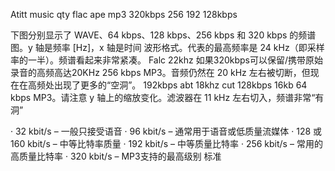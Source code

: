 Atitt music qty flac ape mp3 320kbps 256 192 128kbps

下图分别显示了 WAVE、64 kbps、128 kbps、256 kbps 和 320 kbps 的频谱图。y 轴是频率 [Hz]，x 轴是时间
波形格式。代表的最高频率是 24 kHz（即采样率的一半）。频谱看起来非常紧凑。
Falc 22khz
如果320kbps可以保留/携带原始录音的高频高达20KHz
256 kbps MP3。音频仍然在 20 kHz 左右被切断，但现在在高频处出现了更多的“空洞”。
192kbps  abt 18khz cut
128kbps   16kb
64 kbps MP3。请注意 y 轴上的缩放变化。滤波器在 11 kHz 左右切入，频谱非常“有洞”

· 32 kbit/s – 一般只接受语音
· 96 kbit/s – 通常用于语音或低质量流媒体
· 128 或 160 kbit/s – 中等比特率质量
· 192 kbit/s – 中等质量比特率
· 256 kbit/s – 常用的高质量比特率
· 320 kbit/s – MP3支持的最高级别 标准

